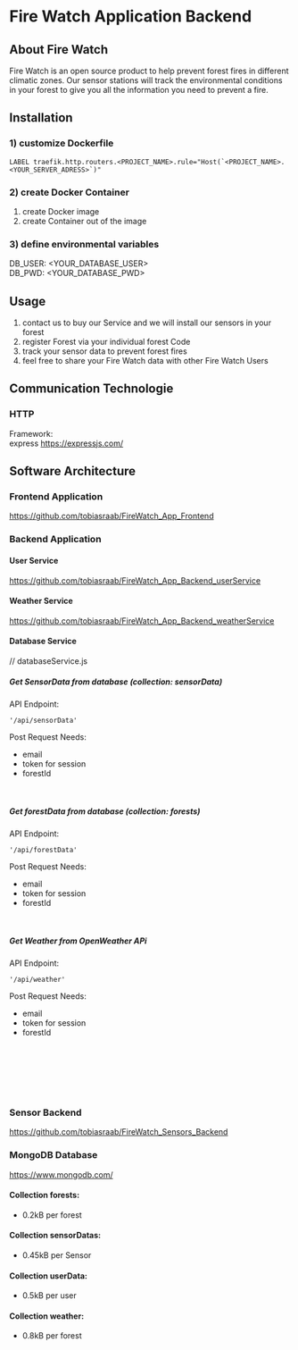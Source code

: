 # Fire Watch Application Backend

## About Fire Watch

Fire Watch is an open source product to help prevent forest fires in different climatic zones.
Our sensor stations will track the environmental conditions in your forest to give you all the information you need to prevent a fire.


## Installation

### 1) customize Dockerfile
```
LABEL traefik.http.routers.<PROJECT_NAME>.rule="Host(`<PROJECT_NAME>.<YOUR_SERVER_ADRESS>`)"
```
### 2) create Docker Container
1. create Docker image
2. create Container out of the image
     
### 3) define environmental variables
DB_USER: <YOUR_DATABASE_USER><br>
DB_PWD:  <YOUR_DATABASE_PWD>




## Usage

1) contact us to buy our Service and we will install our sensors in your forest
2) register Forest via your individual forest Code
3) track your sensor data to prevent forest fires
4) feel free to share your Fire Watch data with other Fire Watch Users

## Communication Technologie
### HTTP
Framework:<br>
express https://expressjs.com/


## Software Architecture

### Frontend Application
https://github.com/tobiasraab/FireWatch_App_Frontend


### Backend Application

#### User Service
https://github.com/tobiasraab/FireWatch_App_Backend_userService

#### Weather Service
https://github.com/tobiasraab/FireWatch_App_Backend_weatherService


#### Database Service
// databaseService.js
##### Get SensorData from database (collection: sensorData)
API Endpoint:
```
'/api/sensorData'
```
Post Request Needs:
* email
* token for session
* forestId
<br>

##### Get forestData from database (collection: forests)
API Endpoint:
```
'/api/forestData'
```
Post Request Needs:
* email
* token for session
* forestId
<br>


##### Get Weather from OpenWeather APi
API Endpoint:
```
'/api/weather'
```
Post Request Needs:
* email
* token for session
* forestId
<br><br><br><br><br><br><br>







### Sensor Backend
https://github.com/tobiasraab/FireWatch_Sensors_Backend


### MongoDB Database
https://www.mongodb.com/
#### Collection forests:<br>
* 0.2kB per forest
#### Collection sensorDatas:<br>
* 0.45kB per Sensor
#### Collection userData:<br>
* 0.5kB per user
#### Collection weather:<br>
* 0.8kB per forest


